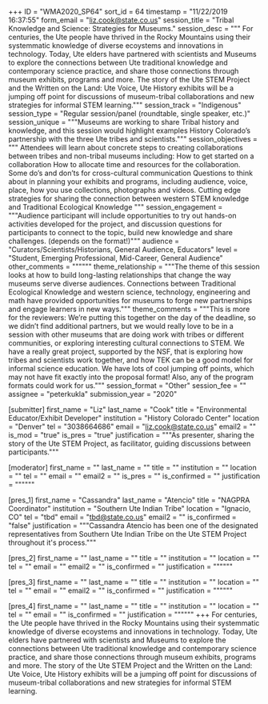 +++
ID = "WMA2020_SP64"
sort_id = 64
timestamp = "11/22/2019 16:37:55"
form_email = "liz.cook@state.co.us"
session_title = "Tribal Knowledge and Science: Strategies for Museums."
session_desc = """ For centuries, the Ute people have thrived in the Rocky Mountains using their systemmatic knowledge of diverse ecoystems and innovations in technology. Today, Ute elders have partnered with scientists and Museums to explore the connections between Ute traditional knowledge and contemporary science practice, and share those connections through museum exhibits, programs and more. The story of the Ute STEM Project and the Written on the Land: Ute Voice, Ute History exhibits will be a jumping off point for discussions of museum-tribal collaborations and new strategies for informal STEM learning."""
session_track = "Indigenous"
session_type = "Regular session/panel (roundtable, single speaker, etc.)"
session_unique = """Museums are working to share Tribal history and knowledge, and this session would highlight examples History Colorado’s partnership with the three Ute tribes and scientists."""
session_objectives = """ Attendees will learn about concrete steps to creating collaborations between tribes and non-tribal museums including:
How to get started on a collaboration
How to allocate time and resources for the collaboration.
Some do’s and don’ts for cross-cultural communication
Questions to think about in planning your exhibits and programs, including audience, voice, place, how you use collections, photographs and videos.
Cutting edge strategies for sharing the connection between western STEM knowledge and Traditional Ecological Knowledge
"""
session_engagement = """Audience participant will include opportunities to try out hands-on activities developed for the project, and discussion questions for participants to connect to the topic, build new knowledge and share challenges. (depends on the format!)"""
audience = "Curators/Scientists/Historians, General Audience, Educators"
level = "Student, Emerging Professional, Mid-Career, General Audience"
other_comments = """"""
theme_relationship = """The theme of this session looks at how to build long-lasting relationships that change the way museums serve diverse audiences. Connections between Traditional Ecological Knowledge and western science, technology, engineering and math have provided opportunities for museums to forge new partnerships and engage learners in new ways."""
theme_comments = """This is more for the reviewers: We’re putting this together on the day of the deadline, so we didn’t find additional partners, but we would really love to be in a session with other museums that are doing work with tribes or different communities, or exploring interesting cultural connections to STEM.
We have a really great project, supported by the NSF, that is exploring how tribes and scientists work together, and how TEK can be a good model for informal science education. We have lots of cool jumping off points, which may not have fit exactly into the proposal format!
Also, any of the program formats could work for us."""
session_format = "Other"
session_fee = ""
assignee = "peterkukla"
submission_year = "2020"

[submitter]
first_name = "Liz"
last_name = "Cook"
title = "Environmental Educator/Exhibit Developer"
institution = "History Colorado Center"
location = "Denver"
tel = "3038664686"
email = "liz.cook@state.co.us"
email2 = ""
is_mod = "true"
is_pres = "true"
justification = """As presenter, sharing the story of the Ute STEM Project, as facilitator, guiding discussions between participants."""

[moderator]
first_name = ""
last_name = ""
title = ""
institution = ""
location = ""
tel = ""
email = ""
email2 = ""
is_pres = ""
is_confirmed = ""
justification = """"""

[pres_1]
first_name = "Cassandra"
last_name = "Atencio"
title = "NAGPRA Coordinator"
institution = "Southern Ute Indian Tribe"
location = "Ignacio, CO"
tel = "tbd"
email = "tbd@state.co.us"
email2 = ""
is_confirmed = "false"
justification = """Cassandra Atencio has been one of the designated representatives from Southern Ute Indian Tribe on the Ute STEM Project throughout it's process."""

[pres_2]
first_name = ""
last_name = ""
title = ""
institution = ""
location = ""
tel = ""
email = ""
email2 = ""
is_confirmed = ""
justification = """"""

[pres_3]
first_name = ""
last_name = ""
title = ""
institution = ""
location = ""
tel = ""
email = ""
email2 = ""
is_confirmed = ""
justification = """"""

[pres_4]
first_name = ""
last_name = ""
title = ""
institution = ""
location = ""
tel = ""
email = ""
is_confirmed = ""
justification = """"""
+++
 For centuries, the Ute people have thrived in the Rocky Mountains using their systemmatic knowledge of diverse ecoystems and innovations in technology. Today, Ute elders have partnered with scientists and Museums to explore the connections between Ute traditional knowledge and contemporary science practice, and share those connections through museum exhibits, programs and more. The story of the Ute STEM Project and the Written on the Land: Ute Voice, Ute History exhibits will be a jumping off point for discussions of museum-tribal collaborations and new strategies for informal STEM learning.
